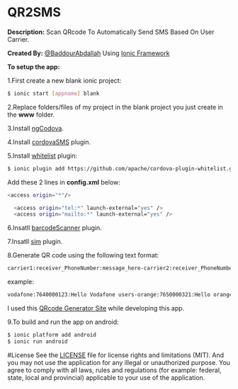 # QR2SMS
<b>Description:</b> Scan QRcode To Automatically Send SMS Based On User Carrier.

<b>Created By:</b> [@BaddourAbdallah](http://twitter.com/baddourabdallah) Using [Ionic Framework](http://ionicframework.com/)

<b>To setup the app:</b>

1.First create a new blank ionic project:
```bash
$ ionic start [appname] blank
```
2.Replace folders/files of my project in the blank project you just create in the <b>www</b> folder.

3.Install [ngCodova](http://ngcordova.com/docs/install/).

4.Install [cordovaSMS](http://ngcordova.com/docs/plugins/sms/) plugin.

5.Install [whitelist](https://github.com/apache/cordova-plugin-whitelist) plugin:
```bash
$ ionic plugin add https://github.com/apache/cordova-plugin-whitelist.git
```
Add these 2 lines in <b>config.xml</b> below:
```bash
<access origin="*"/>
```
```bash
  <access origin="tel:*" launch-external="yes" />
  <access origin="mailto:*" launch-external="yes" />
```
6.Insatll [barcodeScanner](http://ngcordova.com/docs/plugins/barcodeScanner/) plugin.

7.Insatll [sim](https://github.com/pbakondy/cordova-plugin-sim) plugin.

8.Generate QR code using the following text format:
```bash
carrier1:receiver_PhoneNumber:message_here-carrier2:receiver_PhoneNumber:message_here-carrier3:....
```
example:
```bash
vodafone:7640000123:Hello Vodafone users-orange:7650000321:Hello orange users
```
I used this [QRcode Generator Site](http://www.qr-code-generator.com/) while developing this app.

9.To build and run the app on android:
```bash
$ ionic platform add android
$ ionic run android
```

#License
See the [LICENSE](https://github.com/AbdallahBaddour/QR2SMS/blob/master/LICENSE.md) file for license rights and limitations (MIT).
And you may not use the application for any illegal or unauthorized purpose. You agree to comply with all laws, rules and regulations (for example: federal, state, local and provincial) applicable to your use of the application.
